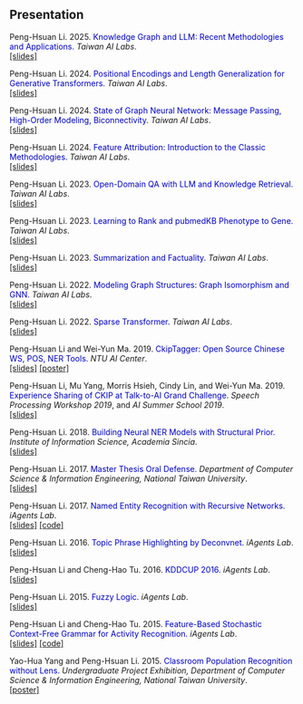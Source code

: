 <style>span{color: #0000C0;}</style>

<h2>Presentation</h2>

Peng-Hsuan Li. 2025. <span>Knowledge Graph and LLM: Recent Methodologies and Applications.</span> *Taiwan AI Labs*.<br />
[[slides]](doc/2025-04-22_Knowledge_Graph_and_LLM.pdf)

Peng-Hsuan Li. 2024. <span>Positional Encodings and Length Generalization for Generative Transformers.</span> *Taiwan AI Labs*.<br />
[[slides]](doc/2024-11-22_Positional_Encodings_and_Length_Generalization.pdf)

Peng-Hsuan Li. 2024. <span>State of Graph Neural Network: Message Passing, High-Order Modeling, Biconnectivity.</span> *Taiwan AI Labs*.<br />
[[slides]](doc/2024-08-30_GNN_with_High-Order,_Subgraph,_and_Biconnectivity.pdf)

Peng-Hsuan Li. 2024. <span>Feature Attribution: Introduction to the Classic Methodologies.</span> *Taiwan AI Labs*.<br />
[[slides]](doc/2024-07-19_Feature_Attribution.pdf)

Peng-Hsuan Li. 2023. <span>Open-Domain QA with LLM and Knowledge Retrieval.</span> *Taiwan AI Labs*.<br />
[[slides]](doc/2023-12-15_Open-Domain_QA_with_LLM_and_Knowledge_Retrieval.pdf)

Peng-Hsuan Li. 2023. <span>Learning to Rank and pubmedKB Phenotype to Gene.</span> *Taiwan AI Labs*.<br />
[[slides]](doc/2023-09-22_Learning_to_Rank.pdf)

Peng-Hsuan Li. 2023. <span>Summarization and Factuality.</span> *Taiwan AI Labs*.<br />
[[slides]](doc/2023-04-28_Summarization_and_Factuality.pdf)

Peng-Hsuan Li. 2022. <span>Modeling Graph Structures: Graph Isomorphism and GNN.</span> *Taiwan AI Labs*.<br />
[[slides]](doc/2022-09-23_GNN_Beyond_Weisfeiler-Leman.pdf)

Peng-Hsuan Li. 2022. <span>Sparse Transformer.</span> *Taiwan AI Labs*.<br />
[[slides]](doc/2022-04-22_Sparse_Transformer.pdf)

Peng-Hsuan Li and Wei-Yun Ma. 2019. <span>CkipTagger: Open Source Chinese WS, POS, NER Tools.</span> *NTU AI Center*.<br />
[[slides]](doc/ckiptagger_slides.pdf)
[[poster]](doc/ckiptagger_poster.pdf)

Peng-Hsuan Li, Mu Yang, Morris Hsieh, Cindy Lin, and Wei-Yun Ma. 2019. <span>Experience Sharing of CKIP at Talk-to-AI Grand Challenge.</span> *Speech Processing Workshop 2019*, and *AI Summer School 2019*.<br />
[[slides]](doc/fgc_aiss_v3.pdf)

Peng-Hsuan Li. 2018. <span>Building Neural NER Models with Structural Prior.</span> *Institute of Information Science, Academia Sincia*.<br />
[[slides]](doc/Building_Neural_NER_Models_with_Structural_Prior.pdf)

Peng-Hsuan Li. 2017. <span>Master Thesis Oral Defense.</span> *Department of Computer Science & Information Engineering, National Taiwan University*.<br />
[[slides]](doc/master_thesis_oral_defense.pdf)

Peng-Hsuan Li. 2017. <span>Named Entity Recognition with Recursive Networks.</span> *iAgents Lab*.<br />
[[slides]](doc/rnn_for_ner.pdf)
[[code]](https://github.com/jacobvsdanniel/tf_rnn)

Peng-Hsuan Li. 2016. <span>Topic Phrase Highlighting by Deconvnet.</span> *iAgents Lab*.<br />
[[slides]](doc/topic_phrase_highlighting_by_deconvnet.pdf)

Peng-Hsuan Li and Cheng-Hao Tu. 2016. <span>KDDCUP 2016.</span> *iAgents Lab*.<br />
[[slides]](doc/kdd_cup_2016.pdf)

Peng-Hsuan Li. 2015. <span>Fuzzy Logic.</span> *iAgents Lab*.<br />
[[slides]](doc/fuzzy_logic_2015-1201.pdf)

Peng-Hsuan Li and Cheng-Hao Tu. 2015. <span>Feature-Based Stochastic Context-Free Grammar for Activity Recognition.</span> *iAgents Lab*.<br />
[[slides]](doc/fscfg_2015-10-13.pdf)
[[code]](https://bitbucket.org/jacobvsdanniel/feature-based-context-free-grammar-library)

Yao-Hua Yang and Peng-Hsuan Li. 2015. <span>Classroom Population Recognition without Lens.</span> *Undergraduate Project Exhibition, Department of Computer Science & Information Engineering, National Taiwan University*.<br />
[[poster]](doc/classroom_population_recognition.pdf)
